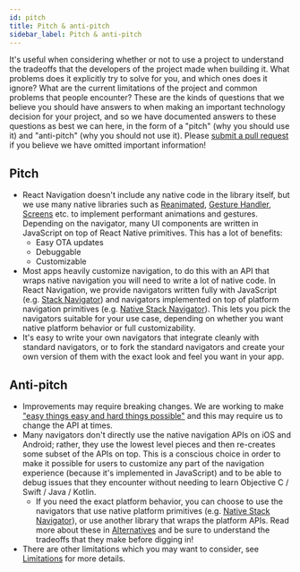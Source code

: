 ```yaml
---
id: pitch
title: Pitch & anti-pitch
sidebar_label: Pitch & anti-pitch
---
```


It's useful when considering whether or not to use a project to understand the tradeoffs that the developers of the project made when building it. What problems does it explicitly try to solve for you, and which ones does it ignore? What are the current limitations of the project and common problems that people encounter? These are the kinds of questions that we believe you should have answers to when making an important technology decision for your project, and so we have documented answers to these questions as best we can here, in the form of a "pitch" (why you should use it) and "anti-pitch" (why you should not use it). Please [submit a pull request](https://github.com/react-navigation/react-navigation.github.io) if you believe we have omitted important information!

## Pitch

- React Navigation doesn't include any native code in the library itself, but we use many native libraries such as [Reanimated](https://software-mansion.github.io/react-native-reanimated/), [Gesture Handler](https://kmagiera.github.io/react-native-gesture-handler/), [Screens](https://github.com/kmagiera/react-native-screens) etc. to implement performant animations and gestures. Depending on the navigator, many UI components are written in JavaScript on top of React Native primitives. This has a lot of benefits:
  - Easy OTA updates
  - Debuggable
  - Customizable
- Most apps heavily customize navigation, to do this with an API that wraps native navigation you will need to write a lot of native code. In React Navigation, we provide navigators written fully with JavaScript (e.g. [Stack Navigator](stack-navigator.md)) and navigators implemented on top of platform navigation primitives (e.g. [Native Stack Navigator](native-stack-navigator.md)). This lets you pick the navigators suitable for your use case, depending on whether you want native platform behavior or full customizability.
- It's easy to write your own navigators that integrate cleanly with standard navigators, or to fork the standard navigators and create your own version of them with the exact look and feel you want in your app.

## Anti-pitch

- Improvements may require breaking changes. We are working to make ["easy things easy and hard things possible"](https://www.quora.com/What-is-the-origin-of-the-phrase-make-the-easy-things-easy-and-the-hard-things-possible) and this may require us to change the API at times.
- Many navigators don't directly use the native navigation APIs on iOS and Android; rather, they use the lowest level pieces and then re-creates some subset of the APIs on top. This is a conscious choice in order to make it possible for users to customize any part of the navigation experience (because it's implemented in JavaScript) and to be able to debug issues that they encounter without needing to learn Objective C / Swift / Java / Kotlin.
  - If you need the exact platform behavior, you can choose to use the navigators that use native platform primitives (e.g. [Native Stack Navigator](native-stack-navigator.md)), or use another library that wraps the platform APIs. Read more about these in [Alternatives](alternatives.html) and be sure to understand the tradeoffs that they make before digging in!
- There are other limitations which you may want to consider, see [Limitations](limitations.md) for more details.
